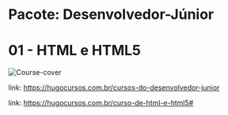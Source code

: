 # Pacote: Desenvolvedor-Júnior
# 01 - HTML e HTML5

![Course-cover](https://hugocursos.com.br/sistema/styles/img/cursos/05-08-2024-05-57-54-705.webp "Course-cover")

link: https://hugocursos.com.br/cursos-do-desenvolvedor-junior

link: https://hugocursos.com.br/curso-de-html-e-html5#

